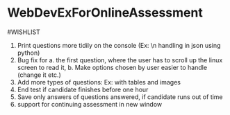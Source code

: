 # WebDevExForOnlineAssessment

#WISHLIST
1. Print questions more tidily on the console (Ex: \n handling in json using python)
2. Bug fix for a. the first question, where the user has to scroll up the linux screen to read it, b. Make options chosen by user easier to handle (change it etc.)
3. Add more types of questions: Ex: with tables and images
4. End test if candidate finishes before one hour
5. Save only answers of questions answered, if candidate runs out of time 
6. support for continuing assessment in new window
